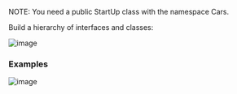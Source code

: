 NOTE: You need a public StartUp class with the namespace Cars.

Build a hierarchy of interfaces and classes:

![image](https://user-images.githubusercontent.com/45227327/222787514-186486ae-eb7e-4f42-a9ab-c3f7cdba9d5a.png)

### Examples

![image](https://user-images.githubusercontent.com/45227327/222787661-f3e282b2-5d83-47ab-8bda-c928ee2e098a.png)
